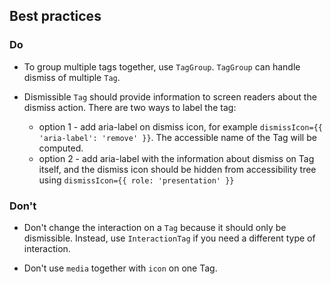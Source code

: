 ## Best practices

### Do

- To group multiple tags together, use `TagGroup`. `TagGroup` can handle dismiss of multiple `Tag`.

- Dismissible `Tag` should provide information to screen readers about the dismiss action. There are two ways to label the tag:
  - option 1 - add aria-label on dismiss icon, for example `dismissIcon={{ 'aria-label': 'remove' }}`. The accessible name of the Tag will be computed.
  - option 2 - add aria-label with the information about dismiss on Tag itself, and the dismiss icon should be hidden from accessibility tree using `dismissIcon={{ role: 'presentation' }}`

### Don't

- Don't change the interaction on a `Tag` because it should only be dismissible. Instead, use `InteractionTag` if you need a different type of interaction.

- Don't use `media` together with `icon` on one Tag.
